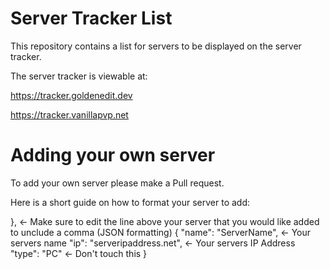 # Server Tracker List
This repository contains a list for servers to be displayed on the server tracker.

The server tracker is viewable at:

https://tracker.goldenedit.dev

https://tracker.vanillapvp.net

# Adding your own server
To add your own server please make a Pull request.

Here is a short guide on how to format your server to add:

  }, <- Make sure to edit the line above your server that you would like added to unclude a comma (JSON formatting)
	{
		"name": "ServerName", <- Your servers name
		"ip": "serveripaddress.net", <- Your servers IP Address
		"type": "PC" <- Don't touch this
	}
